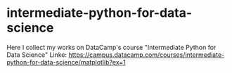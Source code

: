# intermediate-python-for-data-science
Here I collect my works on DataCamp's course "Intermediate Python for Data Science" 
Linke: https://campus.datacamp.com/courses/intermediate-python-for-data-science/matplotlib?ex=1
